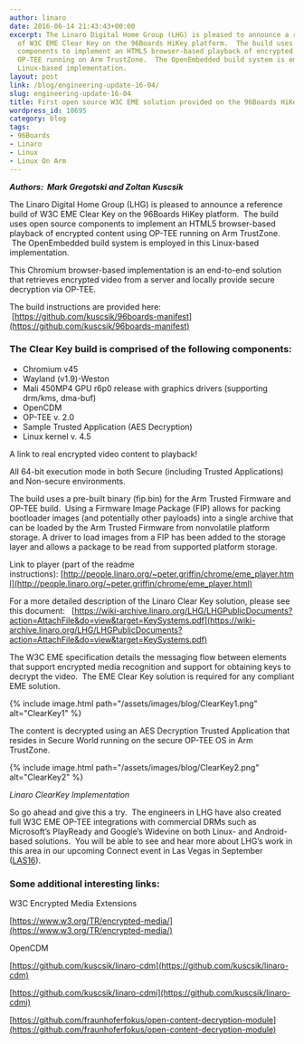 ```yaml
---
author: linaro
date: 2016-06-14 21:43:43+00:00
excerpt: The Linaro Digital Home Group (LHG) is pleased to announce a reference build
  of W3C EME Clear Key on the 96Boards HiKey platform.  The build uses open source
  components to implement an HTML5 browser-based playback of encrypted content using
  OP-TEE running on Arm TrustZone.  The OpenEmbedded build system is employed in this
  Linux-based implementation.
layout: post
link: /blog/engineering-update-16-04/
slug: engineering-update-16-04
title: First open source W3C EME solution provided on the 96Boards HiKey platform
wordpress_id: 10695
category: blog
tags:
- 96Boards
- Linaro
- Linux
- Linux On Arm
---
```


_**Authors:  Mark Gregotski and Zoltan Kuscsik**_

The Linaro Digital Home Group (LHG) is pleased to announce a reference build of W3C EME Clear Key on the 96Boards HiKey platform.  The build uses open source components to implement an HTML5 browser-based playback of encrypted content using OP-TEE running on Arm TrustZone.  The OpenEmbedded build system is employed in this Linux-based implementation.

This Chromium browser-based implementation is an end-to-end solution that retrieves encrypted video from a server and locally provide secure decryption via OP-TEE.

The build instructions are provided here:  [https://github.com/kuscsik/96boards-manifest](https://github.com/kuscsik/96boards-manifest)

### **The Clear Key build is comprised of the following components:**

- Chromium v45
- Wayland (v1.9)-Weston
- Mali 450MP4 GPU r6p0 release with graphics drivers (supporting drm/kms, dma-buf)
- OpenCDM
- OP-TEE v. 2.0
- Sample Trusted Application (AES Decryption)
- Linux kernel v. 4.5

A link to real encrypted video content to playback!

All 64-bit execution mode in both Secure (including Trusted Applications) and Non-secure environments.

The build uses a pre-built binary (fip.bin) for the Arm Trusted Firmware and OP-TEE build.  Using a Firmware Image Package (FIP) allows for packing bootloader images (and potentially other payloads) into a single archive that can be loaded by the Arm Trusted Firmware from nonvolatile platform storage. A driver to load images from a FIP has been added to the storage layer and allows a package to be read from supported platform storage.

Link to player (part of the readme instructions): [http://people.linaro.org/~peter.griffin/chrome/eme_player.html](http://people.linaro.org/~peter.griffin/chrome/eme_player.html)

For a more detailed description of the Linaro Clear Key solution, please see this document:   [https://wiki-archive.linaro.org/LHG/LHGPublicDocuments?action=AttachFile&do=view&target=KeySystems.pdf](https://wiki-archive.linaro.org/LHG/LHGPublicDocuments?action=AttachFile&do=view&target=KeySystems.pdf)

The W3C EME specification details the messaging flow between elements that support encrypted media recognition and support for obtaining keys to decrypt the video.  The EME Clear Key solution is required for any compliant EME solution.

{% include image.html path="/assets/images/blog/ClearKey1.png" alt="ClearKey1" %}

The content is decrypted using an AES Decryption Trusted Application that resides in Secure World running on the secure OP-TEE OS in Arm TrustZone.

{% include image.html path="/assets/images/blog/ClearKey2.png" alt="ClearKey2" %}

_Linaro ClearKey Implementation_

So go ahead and give this a try.  The engineers in LHG have also created full W3C EME OP-TEE integrations with commercial DRMs such as Microsoft’s PlayReady and Google’s Widevine on both Linux- and Android-based solutions.  You will be able to see and hear more about LHG’s work in this area in our upcoming Connect event in Las Vegas in September ([LAS16](https://connect.linaro.org/las16/)).

### **Some additional interesting links:**

W3C Encrypted Media Extensions

[https://www.w3.org/TR/encrypted-media/](https://www.w3.org/TR/encrypted-media/)

OpenCDM

[https://github.com/kuscsik/linaro-cdm](https://github.com/kuscsik/linaro-cdm)

[https://github.com/kuscsik/linaro-cdmi](https://github.com/kuscsik/linaro-cdmi)

[https://github.com/fraunhoferfokus/open-content-decryption-module](https://github.com/fraunhoferfokus/open-content-decryption-module)
